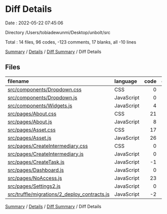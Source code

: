 # Diff Details

Date : 2022-05-22 07:45:06

Directory /Users/tobiadewunmi/Desktop/unbolt/src

Total : 14 files,  96 codes, -123 comments, 17 blanks, all -10 lines

[Summary](results.md) / [Details](details.md) / [Diff Summary](diff.md) / Diff Details

## Files
| filename | language | code | comment | blank | total |
| :--- | :--- | ---: | ---: | ---: | ---: |
| [src/components/Dropdown.css](/src/components/Dropdown.css) | CSS | 0 | 0 | -2 | -2 |
| [src/components/Dropdown.js](/src/components/Dropdown.js) | JavaScript | 0 | -49 | -5 | -54 |
| [src/components/Widgets.js](/src/components/Widgets.js) | JavaScript | 4 | 0 | -1 | 3 |
| [src/pages/About.css](/src/pages/About.css) | CSS | 21 | -1 | 3 | 23 |
| [src/pages/About.js](/src/pages/About.js) | JavaScript | 8 | -8 | 6 | 6 |
| [src/pages/Asset.css](/src/pages/Asset.css) | CSS | 17 | 4 | 7 | 28 |
| [src/pages/Asset.js](/src/pages/Asset.js) | JavaScript | 26 | -1 | 10 | 35 |
| [src/pages/CreateIntermediary.css](/src/pages/CreateIntermediary.css) | CSS | 0 | 0 | -1 | -1 |
| [src/pages/CreateIntermediary.js](/src/pages/CreateIntermediary.js) | JavaScript | 0 | 0 | -1 | -1 |
| [src/pages/CreateTask.js](/src/pages/CreateTask.js) | JavaScript | -1 | -7 | 0 | -8 |
| [src/pages/Dashboard.js](/src/pages/Dashboard.js) | JavaScript | 0 | 0 | 1 | 1 |
| [src/pages/NoAccess.js](/src/pages/NoAccess.js) | JavaScript | 23 | 10 | 5 | 38 |
| [src/pages/Settings2.js](/src/pages/Settings2.js) | JavaScript | 0 | -73 | -5 | -78 |
| [src/truffle/migrations/2_deploy_contracts.js](/src/truffle/migrations/2_deploy_contracts.js) | JavaScript | -2 | 2 | 0 | 0 |

[Summary](results.md) / [Details](details.md) / [Diff Summary](diff.md) / Diff Details